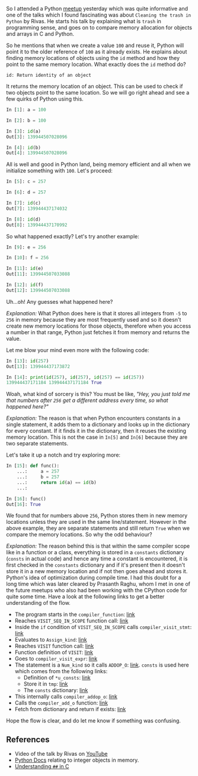 <!-- 
.. title: The Curious Case of Matching Memory Locations in Python
.. slug: the-curious-case-of-matching-memory-locations-in-python
.. date: 2017-05-21 16:31:28 UTC+05:30
.. tags: python, memory, tips, objects, cpython
.. category: technical
.. link: 
.. description: What happens when you reuse constants in Python?
.. type: text
-->

So I attended a Python [meetup](https://www.meetup.com/BangPypers/events/238929256/) yesterday which was quite informative and one of the talks which I found fascinating was about `Cleaning the trash in Python` by Rivas. He starts his talk by explaining what is `trash` in programming sense, and goes on to compare memory allocation for objects and arrays in C and Python.

<!-- TEASER_END -->

So he mentions that when we create a value `100` and reuse it, Python will point it to the older reference of `100` as it already exists. He explains about finding memory locations of objects using the `id` method and how they point to the same memory location. What exactly does the `id` method do?

`id: Return identity of an object`

It returns the memory location of an object. This can be used to check if two objects point to the same location. So we will go right ahead and see a few quirks of Python using this.

``` python
In [1]: a = 100

In [2]: b = 100

In [3]: id(a)
Out[3]: 139944507028096

In [4]: id(b)
Out[4]: 139944507028096
```

All is well and good in Python land, being memory efficient and all when we initialize something with `100`. Let's proceed:

``` python
In [5]: c = 257

In [6]: d = 257

In [7]: id(c)
Out[7]: 139944437174032

In [8]: id(d)
Out[8]: 139944437170992
```

So what happened exactly? Let's try another example:

``` python
In [9]: e = 256

In [10]: f = 256

In [11]: id(e)
Out[11]: 139944507033088

In [12]: id(f)
Out[12]: 139944507033088
```

Uh...oh! Any guesses what happened here?

_Explanation:_ What Python does here is that it stores all integers from `-5` to `256` in memory because they are most frequently used and so it doesn't create new memory locations for those objects, therefore when you access a number in that range, Python just fetches it from memory and returns the value.

Let me blow your mind even more with the following code:

``` python
In [13]: id(257)
Out[13]: 139944437173872

In [14]: print(id(257), id(257), id(257) == id(257))
139944437171184 139944437171184 True
```

Woah, what kind of sorcery is this? You must be like, _"Hey, you just told me that numbers after `256` get a different address every time, so what happened here?"_

_Explanation:_ The reason is that when Python encounters constants in a single statement, it adds them to a dictionary and looks up in the dictionary for every constant. If it finds it in the dictionary, then it reuses the existing memory location. This is not the case in `In[5]` and `In[6]` because they are two separate statements.

Let's take it up a notch and try exploring more:

``` python
In [15]: def func():
    ...:     a = 257
    ...:     b = 257
    ...:     return id(a) == id(b)
    ...:

In [16]: func()
Out[16]: True
```

We found that for numbers above `256`, Python stores them in new memory locations unless they are used in the same line/statement. However in the above example, they are separate statements and still return `True` when we compare the memory locations. So why the odd behaviour?

_Explanation:_ The reason behind this is that within the same compiler scope like in a function or a class, everything is stored in a `constants` dictionary (`consts` in actual code) and hence any time a constant is encountered, it is first checked in the `constants` dictionary and if it's present then it doesn't store it in a new memory location and if not then goes ahead and stores it. Python's idea of optimization during compile time. I had this doubt for a long time which was later cleared by Prasanth Raghu, whom I met in one of the future meetups who also had been working with the CPython code for quite some time. Have a look at the following links to get a better understanding of the flow.


* The program starts in the `compiler_function`: [link](https://github.com/python/cpython/blob/95e4d589137260530e18ef98a2ed84ee3ec57e12/Python/compile.c#L1845)
* Reaches `VISIT_SEQ_IN_SCOPE` function call: [link](https://github.com/python/cpython/blob/95e4d589137260530e18ef98a2ed84ee3ec57e12/Python/compile.c#L1911)  
* Inside the `if` condition of `VISIT_SEQ_IN_SCOPE` calls `compiler_visit_stmt`: [link](https://github.com/python/cpython/blob/95e4d589137260530e18ef98a2ed84ee3ec57e12/Python/compile.c#L1358)  
* Evaluates to `Assign_kind`: [link](https://github.com/python/cpython/blob/95e4d589137260530e18ef98a2ed84ee3ec57e12/Python/compile.c#L2980)  
* Reaches `VISIT` function call: [link](https://github.com/python/cpython/blob/95e4d589137260530e18ef98a2ed84ee3ec57e12/Python/compile.c#L2982)  
* Function definition of `VISIT`: [link](https://github.com/python/cpython/blob/95e4d589137260530e18ef98a2ed84ee3ec57e12/Python/compile.c#L1326)  
* Goes to `compiler_visit_expr`: [link](https://github.com/python/cpython/blob/95e4d589137260530e18ef98a2ed84ee3ec57e12/Python/compile.c#L4376)  
* The statement is a `Num_kind` so it calls `ADDOP_O`: [link](https://github.com/python/cpython/blob/95e4d589137260530e18ef98a2ed84ee3ec57e12/Python/compile.c#L4459). `consts` is used here which comes from the following links: 
   - Definition of `*u_consts`: [link](https://github.com/python/cpython/blob/95e4d589137260530e18ef98a2ed84ee3ec57e12/Python/compile.c#L114)
   - Store it in `tmp`: [link](https://github.com/python/cpython/blob/95e4d589137260530e18ef98a2ed84ee3ec57e12/Python/compile.c#L5369)
   - The `consts` dictionary: [link](https://github.com/python/cpython/blob/95e4d589137260530e18ef98a2ed84ee3ec57e12/Python/compile.c#L5372)  
* This internally calls `compiler_addop_o`: [link](https://github.com/python/cpython/blob/95e4d589137260530e18ef98a2ed84ee3ec57e12/Python/compile.c#L1288)
* Calls the `compiler_add_o` function: [link](https://github.com/python/cpython/blob/95e4d589137260530e18ef98a2ed84ee3ec57e12/Python/compile.c#L1192)  
* Fetch from dictionary and return if exists: [link](https://github.com/python/cpython/blob/95e4d589137260530e18ef98a2ed84ee3ec57e12/Python/compile.c#L1163)

Hope the flow is clear, and do let me know if something was confusing.

## References

* Video of the talk by Rivas on [YouTube](https://www.youtube.com/watch?v=_YRHkn-f24k)
* [Python Docs](https://docs.python.org/3/c-api/long.html#c.PyLong_FromLong) relating to integer objects in memory.
* [Understanding `##` in C](https://stackoverflow.com/questions/22975073/what-does-double-hash-do-in-a-preprocessor-directive)
